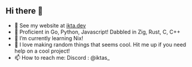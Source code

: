 ## Hi there 👋

- 🔭 See my website at [ikta.dev](https://ikta.dev)
- 💬 Proficient in Go, Python, Javascript! Dabbled in Zig, Rust, C, C++
- 🌱 I’m currently learning Nix!
- 👯 I love making random things that seems cool. Hit me up if you need help on a cool project!
- 📫 How to reach me: Discord : @iktas_
